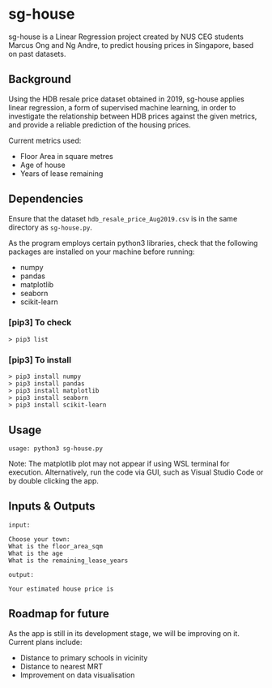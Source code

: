 # sg-house

sg-house is a Linear Regression project created by NUS CEG students Marcus Ong and Ng Andre, to predict housing prices in Singapore, based on past datasets.

## Background

Using the HDB resale price dataset obtained in 2019, sg-house applies linear regression, a form of supervised machine learning, in order to investigate the relationship between HDB prices against the given metrics, and provide a reliable prediction of the housing prices. 

Current metrics used: 
- Floor Area in square metres
- Age of house
- Years of lease remaining

## Dependencies

Ensure that the dataset ```hdb_resale_price_Aug2019.csv``` is in the same directory as ```sg-house.py```.

As the program employs certain python3 libraries, check that the following packages are installed on your machine before running:
- numpy
- pandas
- matplotlib
- seaborn
- scikit-learn

### [pip3] To check
```
> pip3 list
```

### [pip3] To install
```
> pip3 install numpy
> pip3 install pandas
> pip3 install matplotlib
> pip3 install seaborn
> pip3 install scikit-learn
```

## Usage
```
usage: python3 sg-house.py
```
Note: The matplotlib plot may not appear if using WSL terminal for execution. Alternatively, run the code via GUI, such as Visual Studio Code or by double clicking the app.

## Inputs & Outputs
```
input:

Choose your town: 
What is the floor_area_sqm
What is the age
What is the remaining_lease_years

output:

Your estimated house price is 
```

## Roadmap for future
As the app is still in its development stage, we will be improving on it. Current plans include:
- Distance to primary schools in vicinity
- Distance to nearest MRT
- Improvement on data visualisation